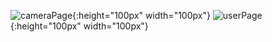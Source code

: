![cameraPage](https://github.com/ssandra102/FinTrack/assets/72643907/63c5a620-de65-4aab-bc75-22ad2328466f){:height="100px" width="100px"}
![userPage](https://github.com/ssandra102/FinTrack/assets/72643907/a81727ab-b1fe-4ae8-b4c2-fc02917f0151){:height="100px" width="100px"}

